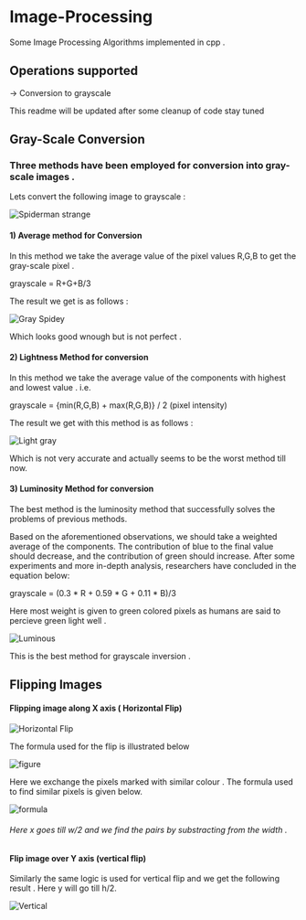 # Image-Processing
Some Image Processing Algorithms implemented in cpp . 

## Operations supported 
-> Conversion to grayscale 

This readme will be updated  after some cleanup of code stay tuned

## Gray-Scale Conversion 

### Three methods have been employed for conversion into gray-scale images . 

Lets convert the following image to grayscale : 

![Spiderman strange](/assets/spiderman.jpg)

#### 1) Average method for Conversion 

In this method we take the average value of the pixel values R,G,B to get the gray-scale pixel . 

grayscale = R+G+B/3

The result we get is as follows : 

![Gray Spidey](/assets/Average_gray.png)

Which looks good wnough but is not perfect .


#### 2) Lightness Method for conversion

In this method we take the average value of the components with highest and lowest value . i.e.

grayscale          = {min(R,G,B) + max(R,G,B)} / 2
(pixel intensity)

The result we get with this method is as follows : 

![Light gray](/assets/Light_gray.png)


Which is not very accurate and actually seems to be the worst method till now. 


#### 3) Luminosity Method for conversion 

The best method is the luminosity method that successfully solves the problems of previous methods.

Based on the aforementioned observations, we should take a weighted average of the components. The contribution of blue to the final value should decrease, and the contribution of green should increase. After some experiments and more in-depth analysis, researchers have concluded in the equation below:

grayscale = (0.3 * R + 0.59 * G + 0.11 * B)/3

Here most weight is given to green colored pixels as humans are said to percieve green light well . 

![Luminous](/assets/Lum_gray.jpg)

This is the best method for grayscale inversion . 

## Flipping Images 

#### Flipping image along X axis ( Horizontal Flip)

![Horizontal Flip](/assets/Xflip.jpg)

The formula used for the flip is illustrated below 

![figure](/assets/flipeg.png)

Here we exchange the pixels marked with similar colour . The formula used to find similar pixels is given below. 

![formula](/assets/flipeg2.png)

###### Here x goes till w/2 and we find the pairs by substracting from the width .

#### Flip image over Y axis (vertical flip)


Similarly the same logic is used for vertical flip and we get the following result . Here y will go till h/2.

![Vertical](/assets/flipy.jpg)

